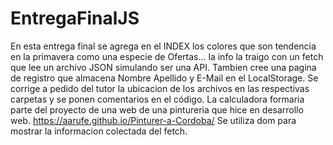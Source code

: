 # EntregaFinalJS
En esta entrega final se agrega en el INDEX los colores que son tendencia en la primavera como una especie de Ofertas... la info la traigo con un fetch que lee un archivo JSON simulando ser una API.
Tambien cree una pagina de registro que almacena Nombre Apellido y E-Mail en el LocalStorage.
Se corrige a pedido del tutor la ubicacion de los archivos en las respectivas carpetas y se ponen comentarios en el código.
La calculadora formaria parte del proyecto de una web de una pintureria que hice en desarrollo web. https://aarufe.github.io/Pinturer-a-Cordoba/
Se utiliza dom para mostrar la informacion colectada del fetch.

